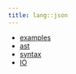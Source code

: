 ```yaml
---
title: lang::json
---
```



* [examples](../../../Library/lang/json/examples)
* [ast](../../../Library/lang/json/ast)
* [syntax](../../../Library/lang/json/syntax)
* [IO](../../../Library/lang/json/IO.md)